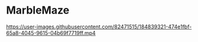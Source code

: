 # MarbleMaze

https://user-images.githubusercontent.com/82471515/184839321-474e1fbf-65a8-4045-9615-04b69f7719ff.mp4

